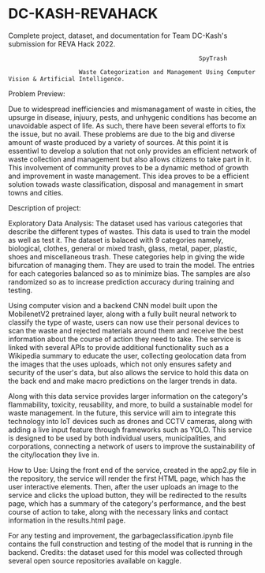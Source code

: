 # DC-KASH-REVAHACK
Complete project, dataset, and documentation for Team DC-Kash's submission for REVA Hack 2022.

                                                          SpyTrash

                        Waste Categorization and Management Using Computer Vision & Artificial Intelligence.

Problem Preview: 

Due to widespread inefficiencies and mismanagament of waste in cities, the upsurge in disease, injuury, pests, and unhygenic conditions has become an unavoidable aspect of life. As such, there have been several efforts to fix the issue, but no avail. These problems are due to the big and diverse amount of waste produced by a variety of sources. At this point it is essentiwl to develop a solution that not only provides an efficient network of waste collection and management but also allows citizens to take part in it. This involvement of community proves to be a dynamic method of growth and improvement in waste management. This idea proves to be a efficient solution towads waste classification, disposal and management in smart towns and cities. 

Description of project:

 Exploratory Data Analysis:
 The dataset used has various categories that describe the different types of wastes. This data is used to train the model as well as test it. The dataset is balaced with 9 categories namely, biological, clothes, general or mixed trash, glass, metal, paper, plastic, shoes and miscellaneous trash. These categories help in giving the wide bifurcation of managing them. They are used to train the model. The entries for each categories balanced so as to minimize bias. The samples are also randomized so as to increase prediction accuracy during training and testing.


Using computer vision and a backend CNN model built upon the MobilenetV2 pretrained layer, along with a fully built neural network to classify the type of waste, users can now use their personal devices to scan the waste and rejected materials around them and receive the best information about the course of action they need to take. The service is linked with several APIs to provide additional functionality such as a Wikipedia summary to educate the user, collecting geolocation data from the images that the uses uploads, which not only ensures safety and security of the user's data, but also allows the service to hold this data on the back end and make macro predictions on the larger trends in data. 

Along with this data service provides larger information on the category's flammability, toxicity, reusability, and more, to build a sustainable model for waste management. 
In the future, this service will aim to integrate this technology into IoT devices such as drones and CCTV cameras, along with adding a live input feature through frameworks such as YOLO. This service is designed to be used by both individual users, municipalities, and corporations, connecting a network of users to improve the sustainability of the city/location they live in.

How to Use: Using the front end of the service, created in the app2.py file in the repository, the service will render the first HTML page, which has the user interactive elements. Then, after the user uploads an image to the service and clicks the upload button, they will be redirected to the results page, which has a summary of the category's performance, and the best course of action to take, along with the necessary links and contact information in the results.html page. 

For any testing and improvement, the garbageclassification.ipynb file contains the full construction and testing of the model that is running in the backend. 
Credits: the dataset used for this model was collected through several open source repositories available on kaggle.
